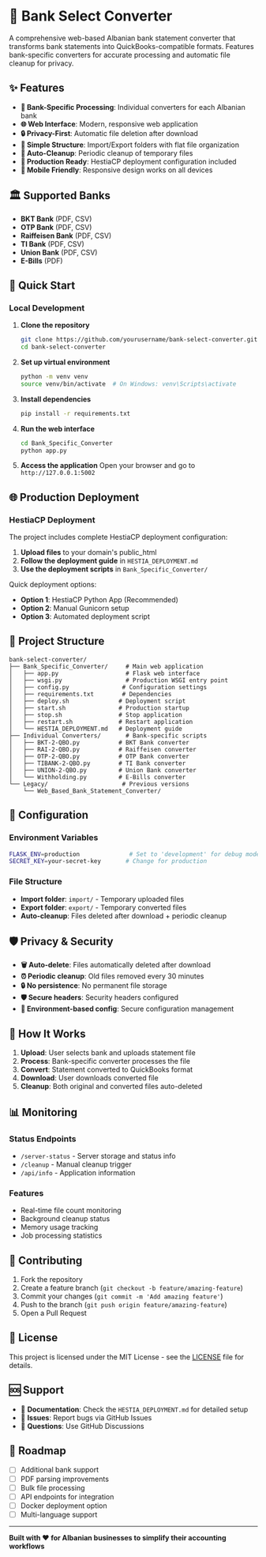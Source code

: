 # 🏦 Bank Select Converter

A comprehensive web-based Albanian bank statement converter that transforms bank statements into QuickBooks-compatible formats. Features bank-specific converters for accurate processing and automatic file cleanup for privacy.

## ✨ Features

- **🎯 Bank-Specific Processing**: Individual converters for each Albanian bank
- **🌐 Web Interface**: Modern, responsive web application
- **🔒 Privacy-First**: Automatic file deletion after download
- **📁 Simple Structure**: Import/Export folders with flat file organization
- **🧹 Auto-Cleanup**: Periodic cleanup of temporary files
- **🚀 Production Ready**: HestiaCP deployment configuration included
- **📱 Mobile Friendly**: Responsive design works on all devices

## 🏛️ Supported Banks

- **BKT Bank** (PDF, CSV)
- **OTP Bank** (PDF, CSV) 
- **Raiffeisen Bank** (PDF, CSV)
- **TI Bank** (PDF, CSV)
- **Union Bank** (PDF, CSV)
- **E-Bills** (PDF)

## 🚀 Quick Start

### Local Development

1. **Clone the repository**
   ```bash
   git clone https://github.com/yourusername/bank-select-converter.git
   cd bank-select-converter
   ```

2. **Set up virtual environment**
   ```bash
   python -m venv venv
   source venv/bin/activate  # On Windows: venv\Scripts\activate
   ```

3. **Install dependencies**
   ```bash
   pip install -r requirements.txt
   ```

4. **Run the web interface**
   ```bash
   cd Bank_Specific_Converter
   python app.py
   ```

5. **Access the application**
   Open your browser and go to `http://127.0.0.1:5002`

## 🌐 Production Deployment

### HestiaCP Deployment

The project includes complete HestiaCP deployment configuration:

1. **Upload files** to your domain's public_html
2. **Follow the deployment guide** in `HESTIA_DEPLOYMENT.md`
3. **Use the deployment scripts** in `Bank_Specific_Converter/`

Quick deployment options:
- **Option 1**: HestiaCP Python App (Recommended)
- **Option 2**: Manual Gunicorn setup
- **Option 3**: Automated deployment script

## 📁 Project Structure

```
bank-select-converter/
├── Bank_Specific_Converter/     # Main web application
│   ├── app.py                   # Flask web interface
│   ├── wsgi.py                  # Production WSGI entry point
│   ├── config.py               # Configuration settings
│   ├── requirements.txt        # Dependencies
│   ├── deploy.sh              # Deployment script
│   ├── start.sh               # Production startup
│   ├── stop.sh                # Stop application
│   ├── restart.sh             # Restart application
│   └── HESTIA_DEPLOYMENT.md   # Deployment guide
├── Individual Converters/       # Bank-specific scripts
│   ├── BKT-2-QBO.py           # BKT Bank converter
│   ├── RAI-2-QBO.py           # Raiffeisen converter
│   ├── OTP-2-QBO.py           # OTP Bank converter
│   ├── TIBANK-2-QBO.py        # TI Bank converter
│   ├── UNION-2-QBO.py         # Union Bank converter
│   └── Withholding.py         # E-Bills converter
└── Legacy/                     # Previous versions
    └── Web_Based_Bank_Statement_Converter/
```

## 🔧 Configuration

### Environment Variables
```bash
FLASK_ENV=production              # Set to 'development' for debug mode
SECRET_KEY=your-secret-key       # Change for production
```

### File Structure
- **Import folder**: `import/` - Temporary uploaded files
- **Export folder**: `export/` - Temporary converted files
- **Auto-cleanup**: Files deleted after download + periodic cleanup

## 🛡️ Privacy & Security

- **🗑️ Auto-delete**: Files automatically deleted after download
- **⏰ Periodic cleanup**: Old files removed every 30 minutes  
- **🔒 No persistence**: No permanent file storage
- **🛡️ Secure headers**: Security headers configured
- **🔐 Environment-based config**: Secure configuration management

## 🔄 How It Works

1. **Upload**: User selects bank and uploads statement file
2. **Process**: Bank-specific converter processes the file
3. **Convert**: Statement converted to QuickBooks format
4. **Download**: User downloads converted file
5. **Cleanup**: Both original and converted files auto-deleted

## 📊 Monitoring

### Status Endpoints
- `/server-status` - Server storage and status info
- `/cleanup` - Manual cleanup trigger
- `/api/info` - Application information

### Features
- Real-time file count monitoring
- Background cleanup status
- Memory usage tracking
- Job processing statistics

## 🤝 Contributing

1. Fork the repository
2. Create a feature branch (`git checkout -b feature/amazing-feature`)
3. Commit your changes (`git commit -m 'Add amazing feature'`)
4. Push to the branch (`git push origin feature/amazing-feature`)
5. Open a Pull Request

## 📝 License

This project is licensed under the MIT License - see the [LICENSE](LICENSE) file for details.

## 🆘 Support

- 📖 **Documentation**: Check the `HESTIA_DEPLOYMENT.md` for detailed setup
- 🐛 **Issues**: Report bugs via GitHub Issues
- 💬 **Questions**: Use GitHub Discussions

## 🚀 Roadmap

- [ ] Additional bank support
- [ ] PDF parsing improvements  
- [ ] Bulk file processing
- [ ] API endpoints for integration
- [ ] Docker deployment option
- [ ] Multi-language support

---

**Built with ❤️ for Albanian businesses to simplify their accounting workflows**
